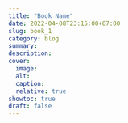 ```yaml
---
title: "Book Name"
date: 2022-04-08T23:15:00+07:00
slug: book_1
category: blog
summary:
description: 
cover:
  image:
  alt:
  caption: 
  relative: true
showtoc: true
draft: false
---
```

